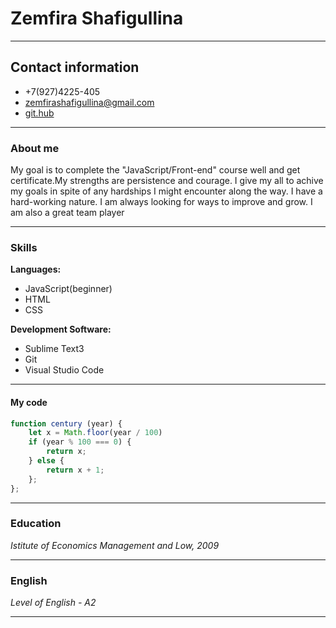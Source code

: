 # Zemfira Shafigullina

---

## Contact information
* +7(927)4225-405
* zemfirashafigullina@gmail.com
* [git.hub](https://github.com/Zemfira-Shafi)

***
### About me 
My goal is to complete the "JavaScript/Front-end" course well and get certificate.My strengths are persistence and courage.
I give my all to achive my goals in spite of any hardships I might encounter along the way. I have a hard-working nature.
I am always looking for ways to improve and grow. I am also a great team player 

***
### Skills
**Languages:**
  * JavaScript(beginner)
  * HTML
  * CSS
  
**Development Software:**
  * Sublime Text3
  * Git
  * Visual Studio Code

  ***
  #### My code
  ```javascript
  function century (year) {
      let x = Math.floor(year / 100)
      if (year % 100 === 0) {
          return x;
      } else {
          return x + 1;
      };
  };
  ```

  ***
  ### Education 
  _Istitute of Economics Management and Low, 2009_

  *** 
  ### English 
  _Level of English - A2_ 

  ***